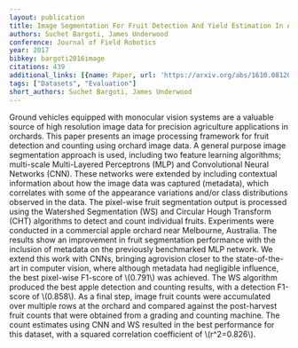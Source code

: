 ```yaml
---
layout: publication
title: Image Segmentation For Fruit Detection And Yield Estimation In Apple Orchards
authors: Suchet Bargoti, James Underwood
conference: Journal of Field Robotics
year: 2017
bibkey: bargoti2016image
citations: 439
additional_links: [{name: Paper, url: 'https://arxiv.org/abs/1610.08120'}]
tags: ["Datasets", "Evaluation"]
short_authors: Suchet Bargoti, James Underwood
---
```

Ground vehicles equipped with monocular vision systems are a valuable source
of high resolution image data for precision agriculture applications in
orchards. This paper presents an image processing framework for fruit detection
and counting using orchard image data. A general purpose image segmentation
approach is used, including two feature learning algorithms; multi-scale
Multi-Layered Perceptrons (MLP) and Convolutional Neural Networks (CNN). These
networks were extended by including contextual information about how the image
data was captured (metadata), which correlates with some of the appearance
variations and/or class distributions observed in the data. The pixel-wise
fruit segmentation output is processed using the Watershed Segmentation (WS)
and Circular Hough Transform (CHT) algorithms to detect and count individual
fruits. Experiments were conducted in a commercial apple orchard near
Melbourne, Australia. The results show an improvement in fruit segmentation
performance with the inclusion of metadata on the previously benchmarked MLP
network. We extend this work with CNNs, bringing agrovision closer to the
state-of-the-art in computer vision, where although metadata had negligible
influence, the best pixel-wise F1-score of \\(0.791\\) was achieved. The WS
algorithm produced the best apple detection and counting results, with a
detection F1-score of \\(0.858\\). As a final step, image fruit counts were
accumulated over multiple rows at the orchard and compared against the
post-harvest fruit counts that were obtained from a grading and counting
machine. The count estimates using CNN and WS resulted in the best performance
for this dataset, with a squared correlation coefficient of \\(r^2=0.826\\).